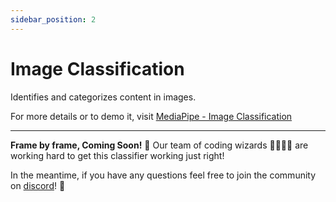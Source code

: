 ```yaml
---
sidebar_position: 2
---
```


# Image Classification

Identifies and categorizes content in images.

For more details or to demo it, visit 
[MediaPipe - Image Classification](https://mediapipe-studio.webapps.google.com/studio/demo/image_classifier)

---

**Frame by frame, Coming Soon!** 📸 Our team of coding wizards 🧙‍♂️🧙‍♀️ are working hard to get this classifier working just right! 

In the meantime, if you have any questions feel free to join the community on [discord](https://discord.gg/2HPuUda3z4)! 🎉